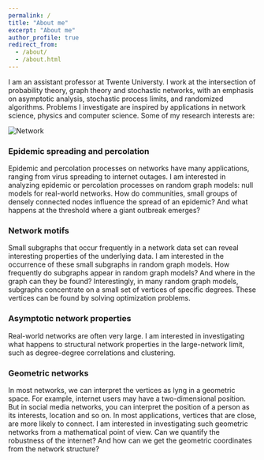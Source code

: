 ```yaml
---
permalink: /
title: "About me"
excerpt: "About me"
author_profile: true
redirect_from: 
  - /about/
  - /about.html
---
```


I am an assistant professor at Twente Universty. 
I work at the intersection of probability theory, graph theory and stochastic networks, with an emphasis on asymptotic analysis, stochastic process limits, and randomized algorithms. 
Problems I investigate are inspired by applications in network science, physics and computer science. Some of my research interests are:


![Network](https://cdn.pixabay.com/photo/2018/09/24/10/19/system-3699542_960_720.jpg)

### Epidemic spreading and percolation
Epidemic and percolation processes on networks have many applications, ranging from virus spreading to internet outages. I am interested in analyzing epidemic or percolation processes on random graph models: null models for real-world networks.
How do communities, small groups of densely connected nodes influence the spread of an epidemic? And what happens at the threshold where a giant outbreak emerges?

### Network motifs
Small subgraphs that occur frequently in a network data set can reveal interesting properties of the underlying data. I am interested in the occurrence of these small subgraphs in random graph models. 
How frequently do subgraphs appear in random graph models? And where in the graph can they be found?
Interestingly, in many random graph models, subgraphs concentrate on a small set of vertices of specific degrees. These vertices can be found by solving optimization problems.

### Asymptotic network properties
Real-world networks are often very large. I am interested in investigating what happens to structural network properties in the large-network limit, such as degree-degree correlations and clustering. 

### Geometric networks
In most networks, we can interpret the vertices as lyng in a geometric space. For example, internet users may have a two-dimensional position. But in social media networks, you can interpret the position of a person as its interests, location and so on. 
In most applications, vertices that are close, are more likely to connect. I am interested in investigating such geometric networks from a mathematical point of view. Can we quantify the robustness of the internet? And how can we get the geometric coordinates from the network structure?